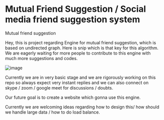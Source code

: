 # Mutual Friend Suggestion / Social media friend suggestion system
Mutual friend suggestion

Hey, this is project regarding Engine for mutual friend suggestion, which is based on undirected graph.
Here is snip which is that key for this algorithm.
We are eagerly waiting for more people to contribute to this engine with much more suggestions and codes.

![image](https://user-images.githubusercontent.com/29522704/139435856-d2a9ac15-ac9a-49c6-bfcb-1d24fbc30cec.png)

Currently we are in very basic stage and we are rigorously working on this repo so always expect very instant replies 
and we can also connect on skype / zoom / google meet for discussions / doubts.

Our future goal is to create a website which gonna use this engine.

Currently we are welcoming ideas regarding how to design this/ how should we handle large data / how to do load balance.
